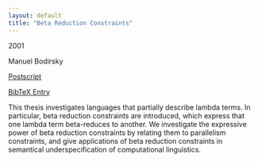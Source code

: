 ```yaml
---
layout: default
title: "Beta Reduction Constraints"
---
```



2001


Manuel Bodirsky



[Postscript](http://www.ps.uni-sb.de/PapersOz/ProgrammingSysLab/BetaReductionConstraints.ps.gz)

[BibTeX Entry](http://www.ps.uni-sb.de/PapersOz/abstracts/BetaReductionConstraints.bib)



This thesis investigates languages that partially describe lambda terms.
In particular, beta reduction constraints are introduced,
which express that one lambda term beta-reduces to another.
We investigate the expressive power of beta reduction constraints
by relating them to parallelism constraints,
and give applications of beta reduction constraints
in semantical underspecification of computational linguistics.





